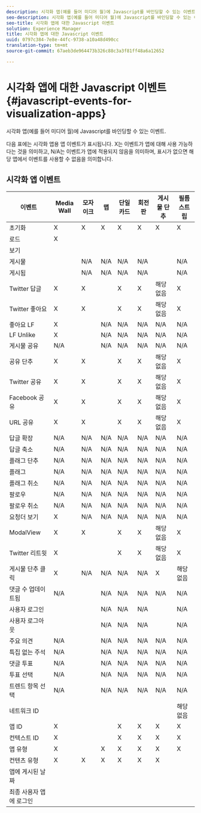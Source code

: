 ```yaml
---
description: 시각화 앱(예를 들어 미디어 월)에 Javascript를 바인딩할 수 있는 이벤트.
seo-description: 시각화 앱(예를 들어 미디어 월)에 Javascript를 바인딩할 수 있는 이벤트.
seo-title: 시각화 앱에 대한 Javascript 이벤트
solution: Experience Manager
title: 시각화 앱에 대한 Javascript 이벤트
uuid: 0797c384-7e8e-44fc-9738-a10a48d490cc
translation-type: tm+mt
source-git-commit: 67aeb3de964473b326c88c3a3f81ff48a6a12652

---
```



# 시각화 앱에 대한 Javascript 이벤트{#javascript-events-for-visualization-apps}

시각화 앱(예를 들어 미디어 월)에 Javascript를 바인딩할 수 있는 이벤트.

다음 표에는 시각화 앱용 앱 이벤트가 표시됩니다. X는 이벤트가 앱에 대해 사용 가능하다는 것을 의미하고, N/A는 이벤트가 앱에 적용되지 않음을 의미하며, 표시가 없으면 해당 앱에서 이벤트를 사용할 수 없음을 의미합니다.

## 시각화 앱 이벤트

| 이벤트 | Media Wall | 모자이크 | 맵 | 단일 카드 | 회전판 | 게시물 단추 | 필름스트립 |
|---|---|---|---|---|---|---|---|
| 초기화 | X | X | X | X | X | X | X |
| 로드 | X |  |  |  |  |  |  |
| 보기 |  |  |  |  |  |  |  |
| 게시물 |  | N/A | N/A | N/A | N/A |  | N/A |
| 게시됨 |  | N/A | N/A | N/A | N/A |  | N/A |
| Twitter 답글 | X | X |  | X | X | 해당 없음 | X |
| Twitter 좋아요 | X | X |  | X | X | 해당 없음 | X |
| 좋아요 LF | X |  | N/A | N/A | N/A | N/A | N/A |
| LF Unlike | X |  | N/A | N/A | N/A | N/A | N/A |
| 게시물 공유 | N/A |  | N/A | N/A | N/A | N/A | N/A |
| 공유 단추 | X | X |  | X | X | 해당 없음 | X |
| Twitter 공유 | X | X |  | X | X | 해당 없음 | X |
| Facebook 공유 | X | X |  | X | X | 해당 없음 | X |
| URL 공유 | X | X |  | X | X | 해당 없음 | X |
| 답글 확장 | N/A | N/A | N/A | N/A | N/A | N/A | N/A |
| 답글 축소 | N/A | N/A | N/A | N/A | N/A | N/A | N/A |
| 플래그 단추 | N/A | N/A | N/A | N/A | N/A | N/A | N/A |
| 플래그 | N/A | N/A | N/A | N/A | N/A | N/A | N/A |
| 플래그 취소 | N/A | N/A | N/A | N/A | N/A | N/A | N/A |
| 팔로우 | N/A | N/A | N/A | N/A | N/A | N/A | N/A |
| 팔로우 취소 | N/A | N/A | N/A | N/A | N/A | N/A | N/A |
| 요청더 보기 | X | N/A | N/A | N/A | N/A | N/A | N/A |
| ModalView | X | X |  | X | X | 해당 없음 | X |
| Twitter 리트윗 | X |  |  | X | X | 해당 없음 | X |
| 게시물 단추 클릭 | X | N/A | N/A | N/A | N/A | X | 해당 없음 |
| 댓글 수 업데이트됨 | N/A |  | N/A | N/A | N/A | N/A | N/A |
| 사용자 로그인 |  |  | N/A | N/A | N/A |  | N/A |
| 사용자 로그아웃 |  |  | N/A | N/A | N/A |  | N/A |
| 주요 의견 | N/A |  | N/A | N/A | N/A | N/A | N/A |
| 특집 없는 주석 | N/A |  | N/A | N/A | N/A | N/A | N/A |
| 댓글 투표 | N/A |  | N/A | N/A | N/A | N/A | N/A |
| 투표 선택 | N/A |  | N/A | N/A | N/A | N/A | N/A |
| 트렌드 항목 선택 | N/A |  | N/A | N/A | N/A | N/A | N/A |
| 네트워크 ID |  |  |  |  |  |  | 해당 없음 |
| 앱 ID | X |  |  | X | X | X | X |
| 컨텍스트 ID | X |  |  | X | X | X | X |
| 앱 유형 | X |  | X | X | X | X | X |
| 컨텐츠 유형 | X | X | X | X | X | X |  |
| 앱에 게시된 날짜 |  |  |  |  |  |  |  |
| 최종 사용자 앱에 로그인 |  |  |  |  |  |  |  |
